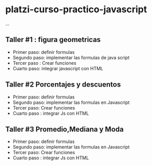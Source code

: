 # platzi-curso-practico-javascript

...

## Taller #1 : figura geometricas

- Primer paso: definir formulas
- Segundo paso: implementar las formulas de java script
- Tercer paso : Crear funciones
- Cuarto paso: integrar javascript con HTML


## Taller #2 Porcentajes y descuentos
- Primer paso: definir formulas
- Segundo paso: implementar las formulas en Javascript
- Tercer paso: Crear funciones
- Cuarto paso : integrar Js con HTML


## Taller #3  Promedio,Mediana y Moda
- Primer paso: definir formulas
- Segundo paso: implementar las formulas en Javascript
- Tercer paso: Crear funciones
- Cuarto paso : integrar Js con HTML